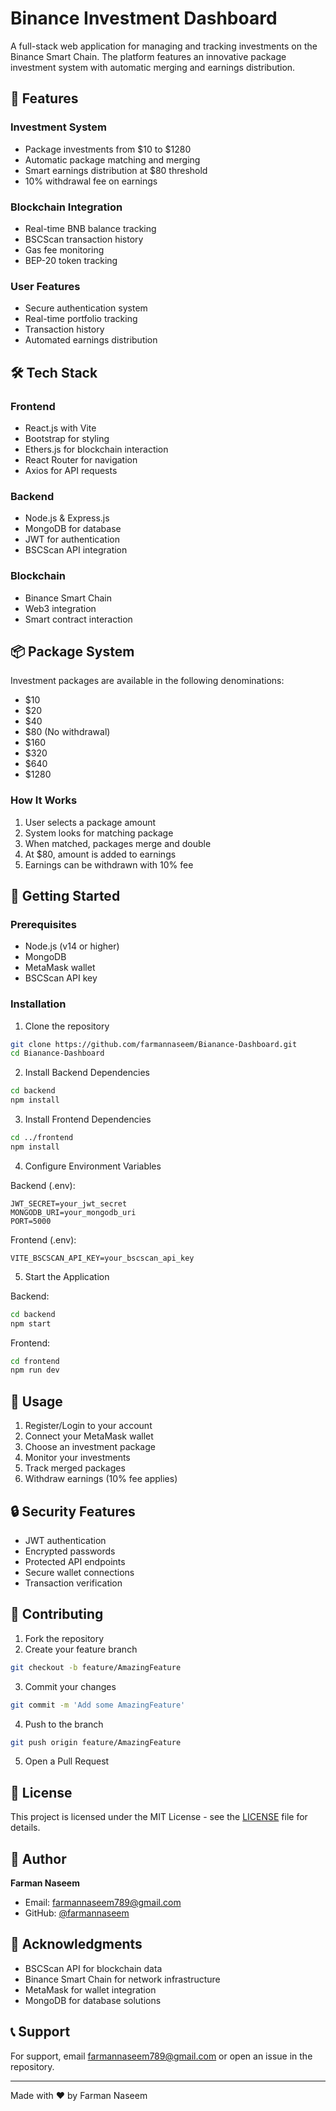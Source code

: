 # Binance Investment Dashboard

A full-stack web application for managing and tracking investments on the Binance Smart Chain. The platform features an innovative package investment system with automatic merging and earnings distribution.

## 🚀 Features

### Investment System
- Package investments from $10 to $1280
- Automatic package matching and merging
- Smart earnings distribution at $80 threshold
- 10% withdrawal fee on earnings

### Blockchain Integration
- Real-time BNB balance tracking
- BSCScan transaction history
- Gas fee monitoring
- BEP-20 token tracking

### User Features
- Secure authentication system
- Real-time portfolio tracking
- Transaction history
- Automated earnings distribution

## 🛠 Tech Stack

### Frontend
- React.js with Vite
- Bootstrap for styling
- Ethers.js for blockchain interaction
- React Router for navigation
- Axios for API requests

### Backend
- Node.js & Express.js
- MongoDB for database
- JWT for authentication
- BSCScan API integration

### Blockchain
- Binance Smart Chain
- Web3 integration
- Smart contract interaction

## 📦 Package System

Investment packages are available in the following denominations:
- $10
- $20
- $40
- $80 (No withdrawal)
- $160
- $320
- $640
- $1280

### How It Works
1. User selects a package amount
2. System looks for matching package
3. When matched, packages merge and double
4. At $80, amount is added to earnings
5. Earnings can be withdrawn with 10% fee

## 🚀 Getting Started

### Prerequisites
- Node.js (v14 or higher)
- MongoDB
- MetaMask wallet
- BSCScan API key

### Installation

1. Clone the repository
```bash
git clone https://github.com/farmannaseem/Bianance-Dashboard.git
cd Bianance-Dashboard
```

2. Install Backend Dependencies
```bash
cd backend
npm install
```

3. Install Frontend Dependencies
```bash
cd ../frontend
npm install
```

4. Configure Environment Variables

Backend (.env):
```env
JWT_SECRET=your_jwt_secret
MONGODB_URI=your_mongodb_uri
PORT=5000
```

Frontend (.env):
```env
VITE_BSCSCAN_API_KEY=your_bscscan_api_key
```

5. Start the Application

Backend:
```bash
cd backend
npm start
```

Frontend:
```bash
cd frontend
npm run dev
```

## 📱 Usage

1. Register/Login to your account
2. Connect your MetaMask wallet
3. Choose an investment package
4. Monitor your investments
5. Track merged packages
6. Withdraw earnings (10% fee applies)

## 🔒 Security Features

- JWT authentication
- Encrypted passwords
- Protected API endpoints
- Secure wallet connections
- Transaction verification

## 🤝 Contributing

1. Fork the repository
2. Create your feature branch
```bash
git checkout -b feature/AmazingFeature
```
3. Commit your changes
```bash
git commit -m 'Add some AmazingFeature'
```
4. Push to the branch
```bash
git push origin feature/AmazingFeature
```
5. Open a Pull Request

## 📝 License

This project is licensed under the MIT License - see the [LICENSE](LICENSE) file for details.

## 👤 Author

**Farman Naseem**
- Email: farmannaseem789@gmail.com
- GitHub: [@farmannaseem](https://github.com/farmannaseem)

## 🙏 Acknowledgments

- BSCScan API for blockchain data
- Binance Smart Chain for network infrastructure
- MetaMask for wallet integration
- MongoDB for database solutions

## 📞 Support

For support, email farmannaseem789@gmail.com or open an issue in the repository.

---
Made with ❤️ by Farman Naseem

